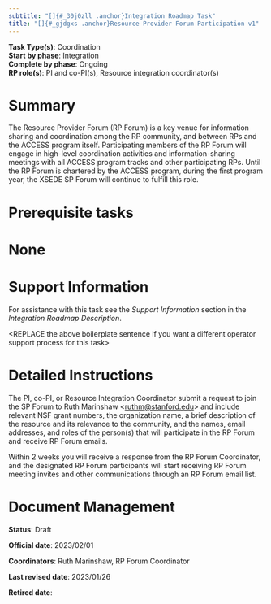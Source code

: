 ```yaml
---
subtitle: "[]{#_30j0zll .anchor}Integration Roadmap Task"
title: "[]{#_gjdgxs .anchor}Resource Provider Forum Participation v1"
---
```


**Task Type(s)**: Coordination\
**Start by phase**: Integration\
**Complete by phase**: Ongoing\
**RP role(s)**: PI and co-PI(s), Resource integration coordinator(s)

# Summary

The Resource Provider Forum (RP Forum) is a key venue for information
sharing and coordination among the RP community, and between RPs and the
ACCESS program itself. Participating members of the RP Forum will engage
in high-level coordination activities and information-sharing meetings
with all ACCESS program tracks and other participating RPs. Until the RP
Forum is chartered by the ACCESS program, during the first program year,
the XSEDE SP Forum will continue to fulfill this role.

# Prerequisite tasks

# None

# Support Information

For assistance with this task see the *Support Information* section in
the *Integration Roadmap Description*.

\<REPLACE the above boilerplate sentence if you want a different
operator support process for this task\>

# Detailed Instructions

The PI, co-PI, or Resource Integration Coordinator submit a request to
join the SP Forum to Ruth Marinshaw \<ruthm@stanford.edu\> and include
relevant NSF grant numbers, the organization name, a brief description
of the resource and its relevance to the community, and the names, email
addresses, and roles of the person(s) that will participate in the RP
Forum and receive RP Forum emails.

Within 2 weeks you will receive a response from the RP Forum
Coordinator, and the designated RP Forum participants will start
receiving RP Forum meeting invites and other communications through an
RP Forum email list.

# Document Management

**Status**: Draft

**Official date**: 2023/02/01

**Coordinators**: Ruth Marinshaw, RP Forum Coordinator

**Last revised date**: 2023/01/26

**Retired date**:
